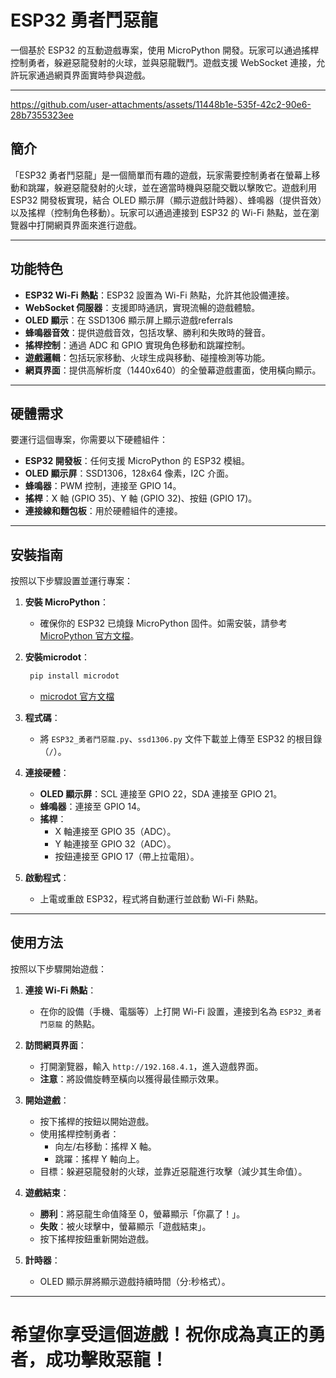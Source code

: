 # ESP32 勇者鬥惡龍

一個基於 ESP32 的互動遊戲專案，使用 MicroPython 開發。玩家可以通過搖桿控制勇者，躲避惡龍發射的火球，並與惡龍戰鬥。遊戲支援 WebSocket 連接，允許玩家通過網頁界面實時參與遊戲。

---


https://github.com/user-attachments/assets/11448b1e-535f-42c2-90e6-28b7355323ee


## 簡介

「ESP32 勇者鬥惡龍」是一個簡單而有趣的遊戲，玩家需要控制勇者在螢幕上移動和跳躍，躲避惡龍發射的火球，並在適當時機與惡龍交戰以擊敗它。遊戲利用 ESP32 開發板實現，結合 OLED 顯示屏（顯示遊戲計時器）、蜂鳴器（提供音效）以及搖桿（控制角色移動）。玩家可以通過連接到 ESP32 的 Wi-Fi 熱點，並在瀏覽器中打開網頁界面來進行遊戲。

---

## 功能特色

- **ESP32 Wi-Fi 熱點**：ESP32 設置為 Wi-Fi 熱點，允許其他設備連接。
- **WebSocket 伺服器**：支援即時通訊，實現流暢的遊戲體驗。
- **OLED 顯示**：在 SSD1306 顯示屏上顯示遊戲referrals
- **蜂鳴器音效**：提供遊戲音效，包括攻擊、勝利和失敗時的聲音。
- **搖桿控制**：通過 ADC 和 GPIO 實現角色移動和跳躍控制。
- **遊戲邏輯**：包括玩家移動、火球生成與移動、碰撞檢測等功能。
- **網頁界面**：提供高解析度（1440x640）的全螢幕遊戲畫面，使用橫向顯示。

---

## 硬體需求

要運行這個專案，你需要以下硬體組件：

- **ESP32 開發板**：任何支援 MicroPython 的 ESP32 模組。
- **OLED 顯示屏**：SSD1306，128x64 像素，I2C 介面。
- **蜂鳴器**：PWM 控制，連接至 GPIO 14。
- **搖桿**：X 軸 (GPIO 35)、Y 軸 (GPIO 32)、按鈕 (GPIO 17)。
- **連接線和麵包板**：用於硬體組件的連接。

---

## 安裝指南

按照以下步驟設置並運行專案：

1. **安裝 MicroPython**：
   - 確保你的 ESP32 已燒錄 MicroPython 固件。如需安裝，請參考 [MicroPython 官方文檔](https://docs.micropython.org/en/latest/esp32/tutorial/intro.html)。

2. **安裝microdot**：
    ```bash
     pip install microdot
    ```
   - [microdot 官方文檔](https://pypi.org/project/microdot/)
     

3. **程式碼**：
   - 將 `ESP32_勇者鬥惡龍.py`、`ssd1306.py` 文件下載並上傳至 ESP32 的根目錄（`/`）。

3. **連接硬體**：
   - **OLED 顯示屏**：SCL 連接至 GPIO 22，SDA 連接至 GPIO 21。
   - **蜂鳴器**：連接至 GPIO 14。
   - **搖桿**：
     - X 軸連接至 GPIO 35（ADC）。
     - Y 軸連接至 GPIO 32（ADC）。
     - 按鈕連接至 GPIO 17（帶上拉電阻）。

4. **啟動程式**：
   - 上電或重啟 ESP32，程式將自動運行並啟動 Wi-Fi 熱點。

---

## 使用方法

按照以下步驟開始遊戲：

1. **連接 Wi-Fi 熱點**：
   - 在你的設備（手機、電腦等）上打開 Wi-Fi 設置，連接到名為 `ESP32_勇者鬥惡龍` 的熱點。

2. **訪問網頁界面**：
   - 打開瀏覽器，輸入 `http://192.168.4.1`，進入遊戲界面。
   - **注意**：將設備旋轉至橫向以獲得最佳顯示效果。

3. **開始遊戲**：
   - 按下搖桿的按鈕以開始遊戲。
   - 使用搖桿控制勇者：
     - 向左/右移動：搖桿 X 軸。
     - 跳躍：搖桿 Y 軸向上。
   - 目標：躲避惡龍發射的火球，並靠近惡龍進行攻擊（減少其生命值）。

4. **遊戲結束**：
   - **勝利**：將惡龍生命值降至 0，螢幕顯示「你贏了！」。
   - **失敗**：被火球擊中，螢幕顯示「遊戲結束」。
   - 按下搖桿按鈕重新開始遊戲。

5. **計時器**：
   - OLED 顯示屏將顯示遊戲持續時間（分:秒格式）。

---


# 希望你享受這個遊戲！祝你成為真正的勇者，成功擊敗惡龍！
